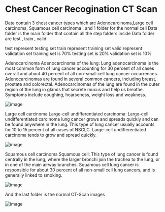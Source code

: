 # Chest Cancer Recogination CT Scan

Data contain 3 chest cancer types which are Adenocarcinoma,Large cell carcinoma, Squamous cell carcinoma , and 1 folder for the normal cell
Data folder is the main folder that contain all the step folders
inside Data folder are test , train , valid

test represent testing set
train represent training set
valid represent validation set
training set is 70%
testing set is 20%
validation set is 10%

Adenocarcinoma
Adenocarcinoma of the lung: Lung adenocarcinoma is the most common form of lung cancer
accounting for 30 percent of all cases overall and about 40 percent
of all non-small cell lung cancer occurrences. Adenocarcinomas are
found in several common cancers, including breast, prostate and colorectal.
Adenocarcinomas of the lung are found in the outer region of the lung
in glands that secrete mucus and help us breathe.
Symptoms include coughing, hoarseness, weight loss and weakness.



![image](https://user-images.githubusercontent.com/31736193/129444856-bc9500b3-a27b-428e-94bc-d579c86ac0aa.png)


















Large cell carcinoma
Large-cell undifferentiated carcinoma: Large-cell undifferentiated carcinoma lung cancer grows and spreads quickly and can
be found anywhere in the lung. This type of lung cancer usually accounts for 10
to 15 percent of all cases of NSCLC.
Large-cell undifferentiated carcinoma tends to grow and spread quickly.





![image](https://user-images.githubusercontent.com/31736193/129444867-407dd91d-272d-4206-b922-cf715f4a6121.png)














Squamous cell carcinoma
Squamous cell: This type of lung cancer is found centrally in the lung,
where the larger bronchi join the trachea to the lung,
or in one of the main airway branches.
Squamous cell lung cancer is responsible for about 30 percent of all non-small
cell lung cancers, and is generally linked to smoking.







![image](https://user-images.githubusercontent.com/31736193/129444885-0e742702-7f2c-4544-bff8-df54f491a82d.png)

















And the last folder is the normal CT-Scan images











![image](https://user-images.githubusercontent.com/31736193/129444897-64c0c205-829d-4664-9f4b-e80fa5a1cbbb.png)







